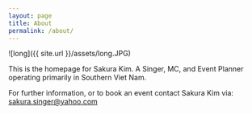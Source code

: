 ```yaml
---
layout: page
title: About
permalink: /about/
---
```

![long]({{ site.url }}/assets/long.JPG)

This is the homepage for Sakura Kim.  A Singer, MC, and Event Planner operating primarily in Southern Viet Nam.

For further information, or to book an event contact Sakura Kim via:
sakura.singer@yahoo.com
